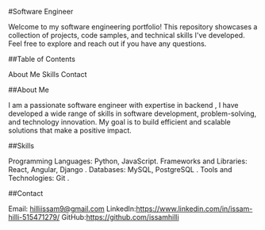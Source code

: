 #Software Engineer 


Welcome to my software engineering portfolio! This repository showcases a collection of projects, code samples, and technical skills I've developed. Feel free to explore and reach out if you have any questions.

##Table of Contents


About Me
Skills
Contact

##About Me


I am a passionate software engineer with expertise in backend , I have developed a wide range of skills in software development, problem-solving, and technology innovation. My goal is to build efficient and scalable solutions that make a positive impact.

##Skills


Programming Languages:  Python, JavaScript.
Frameworks and Libraries: React, Angular, Django .
Databases:  MySQL, PostgreSQL .
Tools and Technologies: Git .

##Contact


Email: hilliissam9@gmail.com
LinkedIn:https://www.linkedin.com/in/issam-hilli-515471279/
GitHub:https://github.com/issamhilli
